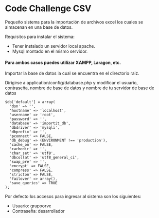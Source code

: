 # Code Challenge CSV
Pequeño sistema para la importación de archivos excel los cuales se almacenan en una base de datos.

Requisitos para instalar el sistema:
  - Tener instalado un servidor local apache.
  - Mysql montado en el mismo servidor.
#### Para ambos casos puedes utilizar XAMPP, Laragon, etc.
 
Importar la base de datos la cual se encuentra en el directorio raiz.

Dirigirse a application/config/database.php y modificar el usuario, contraseña, nombre de base de datos y nombre de tu servidor de base de datos

    $db['default'] = array(
      'dsn'	=> '',
      'hostname' => 'localhost',
      'username' => 'root',
      'password' => '',
      'database' => 'importit_db',
      'dbdriver' => 'mysqli',
      'dbprefix' => '',
      'pconnect' => FALSE,
      'db_debug' => (ENVIRONMENT !== 'production'),
      'cache_on' => FALSE,
      'cachedir' => '',
      'char_set' => 'utf8',
      'dbcollat' => 'utf8_general_ci',
      'swap_pre' => '',
      'encrypt' => FALSE,
      'compress' => FALSE,
      'stricton' => FALSE,
      'failover' => array(),
      'save_queries' => TRUE
    );

Por defecto los accesos para ingresar al sistema son los siguientes:
  - Usuario: grupoorve
  - Contraseña: desarrollador
    
